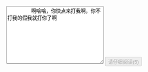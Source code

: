 <!DOCTYPE html>
<html lang="en">
<head>
    <meta charset="UTF-8">
    <title>Title</title>
    <script src="common.js"></script>
</head>
<body>
    <textarea id="i2" rows="10" cols="30">
        啊哈哈，你快点来打我啊，你不打我的假我就打你了啊
    </textarea>
    <input type="button" value="请仔细阅读(5)" id="inp" disabled="disabled">
     <script>
         var time=5;
         var set = setInterval(function () {
             time--;
             my$("inp").value="请仔细阅读(" +time+ "）";
             if(time<0){
                 clearInterval(set);
                 my$("inp").value="同意";
                 my$("inp").disabled=false;
             }
         },1000)
     </script>

</body>
</html>